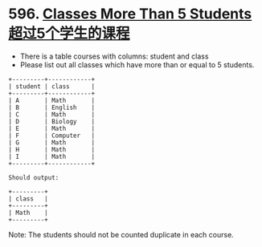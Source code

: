 # 596. [Classes More Than 5 Students 超过5个学生的课程](https://leetcode.com/problems/classes-more-than-5-students/)
* There is a table courses with columns: student and class
* Please list out all classes which have more than or equal to 5 students.
```text
+---------+------------+
| student | class      |
+---------+------------+
| A       | Math       |
| B       | English    |
| C       | Math       |
| D       | Biology    |
| E       | Math       |
| F       | Computer   |
| G       | Math       |
| H       | Math       |
| I       | Math       |
+---------+------------+

Should output:

+---------+
| class   |
+---------+
| Math    |
+---------+
```
Note:
The students should not be counted duplicate in each course.
